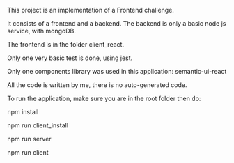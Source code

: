 This project is an implementation of a Frontend challenge.

It consists of a frontend and a backend. The backend is only a basic node js service, with mongoDB.

The frontend is in the folder client_react.

Only one very basic test is done, using jest.

Only one components library was used in this application: semantic-ui-react

All the code is written by me, there is no auto-generated code.

To run the application, make sure you are in the root folder then do:

npm install

npm run client_install

npm run server

npm run client
